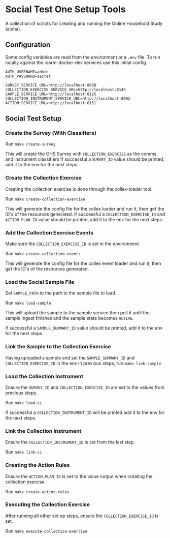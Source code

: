 # Social Test One Setup Tools

A collection of scripts for creating and running the Online Household Study (alpha).

## Configuration
Some config variables are read from the environment or a `.env` file.
To run locally against the rasrm-docker-dev services use this initial config.

```dotenv
AUTH_USERNAME=admin
AUTH_PASSWORD=secret

SURVEY_SERVICE_URL=http://localhost:8080
COLLECTION_EXERCISE_SERVICE_URL=http://localhost:8145
SAMPLE_SERVICE_URL=http://localhost:8125
COLLECTION_INSTRUMENT_SERVICE_URL=http://localhost:8002
ACTION_SERVICE_URL=http://localhost:8151
```

## Social Test Setup


### Create the Survey (With Classifiers)
Run `make create-survey`

This will create the OHS Survey with `COLLECTION_EXERCISE` as the comms and instrument classifiers
If successful a `SURVEY_ID` value should be printed, add it to the env for the next steps.

### Create the Collection Exercise
Creating the collection exercise is done through the collex-loader tool.

Run `make create-collection-exercise`

This will generate the config file for the collex loader and run it, then get the ID's of the resources generated.
If successful a `COLLECTION_EXERCISE_ID` and `ACTION_PLAN_ID` value should be printed, add it to the env for the next steps.

### Add the Collection Exercise Events
Make sure the `COLLECTION_EXERCISE_ID` is set in the environment

Run `make create-collection-events`

This will generate the config file for the collex event loader and run it, then get the ID's of the resources generated.

### Load the Social Sample File
Set `SAMPLE_PATH` to the path to the sample file to load.

Run `make load-sample`

This will upload the sample to the sample service then poll it until the sample ingest finishes and the sample state
becomes `ACTIVE`.

If successful a `SAMPLE_SUMMARY_ID` value should be printed, add it to the env for the next steps.

### Link the Sample to the Collection Exercise
Having uploaded a sample and set the `SAMPLE_SUMMARY_ID` and `COLLECTION_EXERCISE_ID` in the env in previous steps,
run `make link-sample`

### Load the Collection Instrument
Ensure the `SURVEY_ID` and `COLLECTION_EXERCISE_ID` are set to the values from previous steps.

Run `make load-ci`

If successful a `COLLECTION_INSTRUMENT_ID` will be printed add it to the env for the next steps.

### Link the Collection Instrument
Ensure the `COLLECTION_INSTRUMENT_ID` is set from the last step.

Run `make link-ci`

### Creating the Action Rules
Ensure the `ACTION_PLAN_ID` is set to the value output when creating the collection exercise.

Run `make create-action-rules`

### Executing the Collection Exercise
After running all other set up steps, ensure the `COLLECTION_EXERCISE_ID` is set.

Run `make execute-collection-exercise`